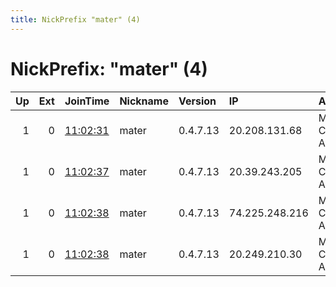 ```yaml
---
title: NickPrefix "mater" (4)
---
```


# NickPrefix: "mater" (4)

|   Up |   Ext | JoinTime                                                                                              | Nickname   | Version   | IP             | AS                          | CC   |   ORp |   Dirp | OS    | Contact               |   eFamMembers |
|-----:|------:|:------------------------------------------------------------------------------------------------------|:-----------|:----------|:---------------|:----------------------------|:-----|------:|-------:|:------|:----------------------|--------------:|
|    1 |     0 | [11:02:31](https://nusenu.github.io/OrNetStats/w/relay/9AFE8CB57B45A07772D61A8131BFCEF24238D6C2.html) | mater      | 0.4.7.13  | 20.208.131.68  | MICROSOFT-CORP-MSN-AS-BLOCK | us   |  9441 |      0 | Linux | kaipower338@gmail.com |             1 |
|    1 |     0 | [11:02:37](https://nusenu.github.io/OrNetStats/w/relay/1D18BFAE747F87EAECF5DDE0577726C45DD22F0D.html) | mater      | 0.4.7.13  | 20.39.243.205  | MICROSOFT-CORP-MSN-AS-BLOCK | us   |  9441 |      0 | Linux | kaipower338@gmail.com |             1 |
|    1 |     0 | [11:02:38](https://nusenu.github.io/OrNetStats/w/relay/59C0B96F2A1B3B6E81E6E0B03EB44C114B295808.html) | mater      | 0.4.7.13  | 74.225.248.216 | MICROSOFT-CORP-MSN-AS-BLOCK | us   |  9441 |      0 | Linux | kaipower338@gmail.com |             1 |
|    1 |     0 | [11:02:38](https://nusenu.github.io/OrNetStats/w/relay/96700F83597A97CB9C721EF1CC76EF0AEEA78461.html) | mater      | 0.4.7.13  | 20.249.210.30  | MICROSOFT-CORP-MSN-AS-BLOCK | us   |  9441 |      0 | Linux | kaipower338@gmail.com |             1 |
